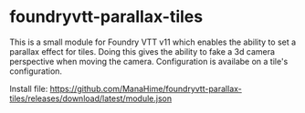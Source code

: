 # foundryvtt-parallax-tiles
This is a small module for Foundry VTT v11 which enables the ability to set a parallax effect for tiles.
Doing this gives the ability to fake a 3d camera perspective when moving the camera.
Configuration is availabe on a tile's configuration.

Install file:
https://github.com/ManaHime/foundryvtt-parallax-tiles/releases/download/latest/module.json